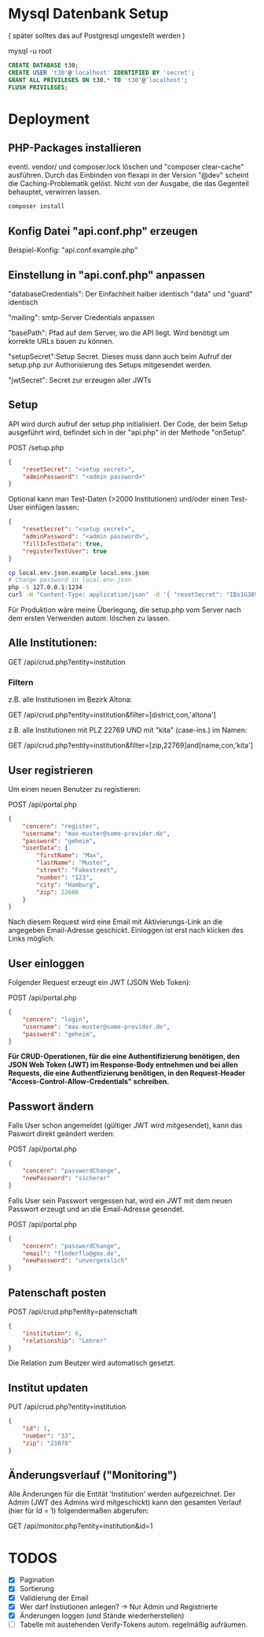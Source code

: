 # Mysql Datenbank Setup

( später solltes das auf Postgresql umgestellt werden )

mysql -u root

```sql
CREATE DATABASE t30;
CREATE USER 't30'@'localhost' IDENTIFIED BY 'secret';
GRANT ALL PRIVILEGES ON t30.* TO 't30'@'localhost';
FLUSH PRIVILEGES;
```

# Deployment

## PHP-Packages installieren

eventl. vendor/ und composer.lock löschen und "composer clear-cache" ausführen. Durch das Einbinden von flexapi in der Version "@dev" scheint die Caching-Problematik gelöst. Nicht von der Ausgabe, die das Gegenteil behauptet, verwirren lassen.

```bash
composer install
```

## Konfig Datei "api.conf.php" erzeugen

Beispiel-Konfig: "api.conf.example.php"

## Einstellung in "api.conf.php" anpassen

"databaseCredentials": Der Einfachheit halber identisch "data" und "guard" identisch

"mailing": smtp-Server Credentials anpassen

"basePath": Pfad auf dem Server, wo die API liegt. Wird benötigt um korrekte URLs bauen zu können.

"setupSecret":Setup Secret. Dieses muss dann auch beim Aufruf der setup.php zur Authorisierung des Setups mitgesendet werden.

"jwtSecret": Secret zur erzeugen aller JWTs


## Setup

API wird durch aufruf der setup.php initialisiert. Der Code, der beim Setup ausgeführt wird, befindet sich in der "api.php" in der Methode "onSetup".

POST /setup.php

``` json
{
	"resetSecret": "<setup secret>",
	"adminPassword": "<admin password>"
}
```

Optional kann man Test-Daten (>2000 Institutionen) und/oder einen Test-User einfügen lassen:
``` json
{
	"resetSecret": "<setup secret>",
	"adminPassword": "<admin password>",
	"fillInTestData": true,
	"registerTestUser": true
}
```

```bash
cp local.env.json.example local.env.json
# Change password in local.env.json
php -S 127.0.0.1:1234
curl -H "Content-Type: application/json" -d '{ "resetSecret": "IBs1G38VUCiH6HEIlMrqXEGXkpaq9JKy", "adminPassword":"geheim", "fillInTestData": true, "registerTestUser":true}' http:/127.0.0.1:1234/setup.php
```

Für Produktion wäre meine Überlegung, die setup.php vom Server nach dem ersten Verwenden autom. löschen zu lassen.

## Alle Institutionen:

GET /api/crud.php?entity=institution

### Filtern

z.B. alle Institutionen im Bezirk Altona:

GET /api/crud.php?entity=institution&filter=[district,con,'altona']

z.B. alle Institutionen mit PLZ 22769 UND mit "kita" (case-ins.) im Namen:

GET /api/crud.php?entity=institution&filter=[zip,22769]and[name,con,'kita']

## User registrieren

Um einen neuen Benutzer zu registieren:

POST /api/portal.php

``` json
{
	"concern": "register",
	"username": "max-muster@some-provider.de",
	"password": "geheim",
	"userData": {
		"firstName": "Max",
		"lastName": "Muster",
		"street": "Fakestreet",
		"number": "123",
		"city": "Hamburg",
		"zip": 22666
	}
}
```

Nach diesem Request wird eine Email mit Aktivierungs-Link an die angegeben Email-Adresse geschickt. Einloggen ist erst nach klicken des Links möglich.

## User einloggen

Folgender Request erzeugt ein JWT (JSON Web Token):

POST /api/portal.php

``` json
{
	"concern": "login",
	"username": "max-muster@some-provider.de",
	"password": "geheim",
}
```

**Für CRUD-Operationen, für die eine Authentifizierung benötigen, den JSON Web Token (JWT) im Response-Body entnehmen und bei allen Requests, die eine Authentfizierung benötigen, in den Request-Header "Access-Control-Allow-Credentials" schreiben.**

## Passwort ändern

Falls User schon angemeldet (gültiger JWT wird mitgesendet), kann das Paswort direkt geändert werden:

POST /api/portal.php

``` json
{
	"concern": "passwordChange",
	"newPassword": "sicherer"
}
```

Falls User sein Passwort vergessen hat, wird ein JWT mit dem neuen Passwort erzeugt und an die Email-Adresse gesendet.

POST /api/portal.php

``` json
{
	"concern": "passwordChange",
	"email": "floderflo@gmx.de",
	"newPassword": "unvergesslich"
}
```


## Patenschaft posten

POST /api/crud.php?entity=patenschaft

``` json
{
	"institution": 6,
	"relationship": "Lehrer"
}
```

Die Relation zum Beutzer wird automatisch gesetzt.

## Institut updaten

PUT /api/crud.php?entity=institution

``` json
{
	"id": 1,
	"number": "33",
	"zip": "21078"
}
```

## Änderungsverlauf ("Monitoring")

Alle Änderungen für die Entität 'Institution' werden aufgezeichnet. Der Admin (JWT des Admins wird mitgeschickt) kann den gesamten Verlauf (hier für Id = 1) folgendermaßen abgerufen:

GET /api/monitor.php?entity=institution&id=1


# TODOS

 - [X] Pagination
 - [X] Sortierung
 - [x] Validierung der Email
 - [x] Wer darf Instiutionen anlegen? -> Nur Admin und Registrierte
 - [x] Änderungen loggen (und Stände wiederherstellen)
 - [ ] Tabelle mit austehenden Verify-Tokens autom. regelmäßig aufräumen.
